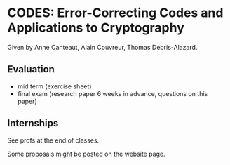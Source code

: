 # CODES: Error-Correcting Codes and Applications to Cryptography

Given by Anne Canteaut, Alain Couvreur, Thomas Debris-Alazard.

## Evaluation

- mid term (exercise sheet)
- final exam (research paper 6 weeks in advance, questions on this paper)

## Internships

See profs at the end of classes.

Some proposals might be posted on the website page.
